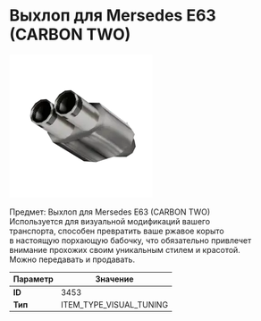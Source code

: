 # Выхлоп для Mersedes E63 (CARBON TWO)

![Item Image](../img/3453.webp?raw=true)

Предмет: Выхлоп для Mersedes E63 (CARBON TWO)<br>Используется для визуальной модификаций вашего<br>транспорта, способен превратить ваше ржавое корыто<br>в настоящую порхающую бабочку, что обязательно привлечет<br>внимание прохожих своим уникальным стилем и красотой.<br>Можно передавать и продавать.


| Параметр | Значение |
|----------|----------|
| **ID** | 3453 |
| **Тип** | ITEM_TYPE_VISUAL_TUNING |

